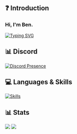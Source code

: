 ## ❓ Introduction

### Hi, I'm Ben.

[![Typing SVG](https://readme-typing-svg.herokuapp.com?duration=7000&lines=FiveM+Developer)](https://github.com/Ben-Bweno)

## 📊 Discord
[![Discord Presence](https://lanyard.cnrad.dev/api/173837280304300032)](https://discord.com/users/173837280304300032)
## 💻 Languages & Skills
[![Skills](https://skillicons.dev/icons?i=html,css,js,ts,php,nodejs,mongodb,mysql,md,git,jquery,nginx,vscode&theme=dark)](https://github.com/Ben-Bweno)

## 📊 Stats

[![](https://img.shields.io/github/followers/Ben-Bweno?style=for-the-badge)](https://github.com/Ben-Bweno)
[![](https://komarev.com/ghpvc/?username=Ben-Bweno&color=blue&style=for-the-badge)](https://github.com/Ben-Bweno)
